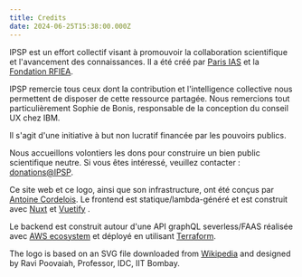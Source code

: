 ```yaml
---
title: Credits
date: 2024-06-25T15:38:00.000Z
---
```


IPSP est un effort collectif visant à promouvoir la collaboration scientifique et l'avancement des connaissances. Il a été créé par [Paris IAS](https://www.paris-iea.fr) et la [Fondation RFIEA](http://rfiea.fr/en).

IPSP remercie tous ceux dont la contribution et l'intelligence collective nous permettent de disposer de cette ressource partagée. Nous remercions tout particulièrement Sophie de Bonis, responsable de la conception du conseil UX chez IBM.

Il s'agit d'une initiative à but non lucratif financée par les pouvoirs publics.

Nous accueillons volontiers les dons pour construire un bien public scientifique neutre. Si vous êtes intéressé, veuillez contacter : [donations@IPSP](mailto:donations@IPSP).

Ce site web et ce logo, ainsi que son infrastructure, ont été conçus par [Antoine Cordelois](https://www.linkedin.com/in/antoine-cordelois/?locale=en_US). Le frontend est statique/lambda-généré et est construit avec [Nuxt](https://nuxtjs.org/) et [Vuetify](http://vuetifyjs.com) .

Le backend est construit autour d'une API graphQL severless/FAAS réalisée avec [AWS ecosystem](https://aws.amazon.com/) et déployé en utilisant [Terraform](https://www.terraform.io/).

The logo is based on an SVG file downloaded from [Wikipedia](https://en.wikipedia.org/wiki/File:Heart-hand-shake.svg) and designed by Ravi Poovaiah, Professor, IDC, IIT Bombay.
